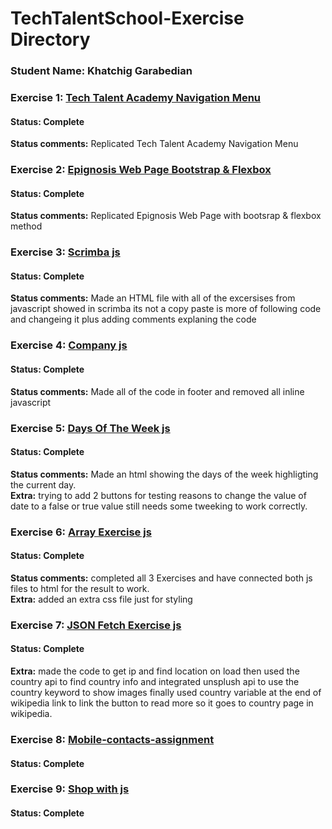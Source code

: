 # TechTalentSchool-Exercise Directory
### **Student Name:** Khatchig Garabedian

### **Exercise 1:** [Tech Talent Academy Navigation Menu](https://github.com/2ITDesignAgency/school-of-code-2019/tree/master/Excersize/Tech-Talent-Academy-Navigation-Menu)
#### **Status:** Complete
**Status comments:** Replicated Tech Talent Academy Navigation Menu

### **Exercise 2:** [Epignosis Web Page Bootstrap & Flexbox](https://github.com/2ITDesignAgency/school-of-code-2019/tree/master/Excersize/Epignosis-Web-Page-bootstrap-flexbox)
#### **Status:** Complete
**Status comments:** Replicated Epignosis Web Page with bootsrap & flexbox method

### **Exercise 3:** [Scrimba js](https://github.com/2ITDesignAgency/school-of-code-2019/tree/master/Excersize/scrimba%20js)
#### **Status:** Complete
**Status comments:** Made an HTML file with all of the excersises from javascript showed in scrimba its not a copy paste is more of following code and changeing it plus adding comments explaning the code

### **Exercise 4:** [Company js](https://github.com/2ITDesignAgency/school-of-code-2019/tree/master/Excersize/company%20js)
#### **Status:** Complete
**Status comments:** Made all of the code in footer and removed all inline javascript

### **Exercise 5:** [Days Of The Week js](https://github.com/2ITDesignAgency/school-of-code-2019/tree/master/Excersize/days%20of%20the%20week%20excersize-js)
#### **Status:** Complete
**Status comments:** Made an html showing the days of the week highligting the current day.  
**Extra:** trying to add 2 buttons for testing reasons to change the value of date to a false or true value still needs some tweeking to work correctly.

### **Exercise 6:** [Array Exercise js](https://github.com/2ITDesignAgency/school-of-code-2019/tree/master/Excersize/Array)
#### **Status:** Complete
**Status comments:** completed all 3 Exercises and have connected both js files to html for the result to work.  
**Extra:** added an extra css file just for styling

### **Exercise 7:** [JSON Fetch Exercise js](https://github.com/2ITDesignAgency/school-of-code-2019/tree/master/Excersize/Fetch)
#### **Status:** Complete
**Extra:** made the code to get ip and find location on load then used the country api to find country info and integrated unsplush api to use the country keyword to show images finally used country variable at the end of wikipedia link to link the button to read more so it goes to country page in wikipedia.

### **Exercise 8:** [Mobile-contacts-assignment](https://github.com/2ITDesignAgency/school-of-code-2019/tree/master/Excersize/mobile-contacts-assignment)
#### **Status:** Complete

### **Exercise 9:** [Shop with js](https://github.com/2ITDesignAgency/school-of-code-2019/tree/master/Excersize/Basic%20shop)
#### **Status:** Complete
